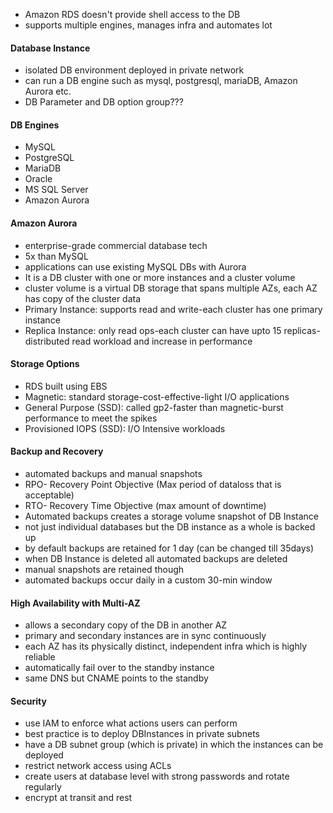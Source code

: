 * Amazon RDS doesn't provide shell access to the DB
* supports multiple engines, manages infra and automates lot
#### Database Instance
* isolated DB environment deployed in private network
* can run a DB engine such as mysql, postgresql, mariaDB, Amazon Aurora etc.
* DB Parameter and DB option group???
#### DB Engines
* MySQL
* PostgreSQL
* MariaDB
* Oracle
* MS SQL Server
* Amazon Aurora
#### Amazon Aurora
* enterprise-grade commercial database tech
* 5x than MySQL
* applications can use existing MySQL DBs with Aurora
* It is a DB cluster with one or more instances and a cluster volume
* cluster volume is a virtual DB storage that spans multiple AZs, each AZ has copy of the cluster data
* Primary Instance: supports read and write-each cluster has one primary instance
* Replica Instance: only read ops-each cluster can have upto 15 replicas-distributed read workload and increase in performance
#### Storage Options
* RDS built using EBS
* Magnetic: standard storage-cost-effective-light I/O applications
* General Purpose (SSD): called gp2-faster than magnetic-burst performance to meet the spikes
* Provisioned IOPS (SSD): I/O Intensive workloads
#### Backup and Recovery
* automated backups and manual snapshots
* RPO- Recovery Point Objective (Max period of dataloss that is acceptable)
* RTO- Recovery Time Objective (max amount of downtime)
* Automated backups creates a storage volume snapshot of DB Instance
* not just individual databases but the DB instance as a whole is backed up
* by default backups are retained for 1 day (can be changed till 35days)
* when DB Instance is deleted all automated backups are deleted
* manual snapshots are retained though
* automated backups occur daily in a custom 30-min window
#### High Availability with Multi-AZ
* allows a secondary copy of the DB in another AZ
* primary and secondary instances are in sync continuously
* each AZ has its physically distinct, independent infra which is highly reliable
* automatically fail over to the standby instance
* same DNS but CNAME points to the standby
#### Security
* use IAM to enforce what actions users can perform
* best practice is to deploy DBInstances in private subnets
* have a DB subnet group (which is private) in which the instances can be deployed
* restrict network access using ACLs
* create users at database level with strong passwords and rotate regularly
* encrypt at transit and rest
